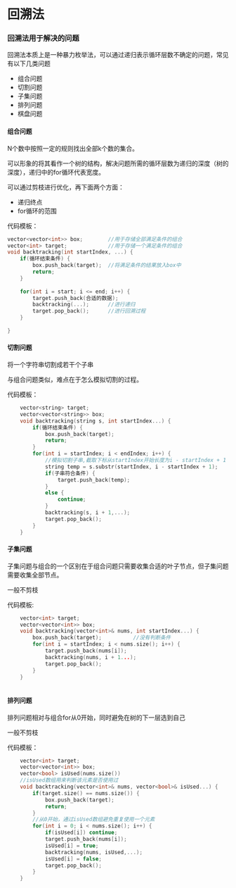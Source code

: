 # 回溯法

### 回溯法用于解决的问题

回溯法本质上是一种暴力枚举法，可以通过递归表示循环层数不确定的问题，常见有以下几类问题

- 组合问题
- 切割问题
- 子集问题
- 排列问题
- 棋盘问题

#### 组合问题

N个数中按照一定的规则找出全部k个数的集合。

可以形象的将其看作一个树的结构，解决问题所需的循环层数为递归的深度（树的深度），递归中的for循环代表宽度。

可以通过剪枝进行优化，再下面两个方面：

- 递归终点
- for循环的范围

代码模板：

```c++
vector<vector<int>> box;		//用于存储全部满足条件的组合
vector<int> target;				//用于存储一个满足条件的组合
void backtracking(int startIndex, ...) {
    if(循环结束条件) {
        box.push_back(target);	//将满足条件的结果放入box中
        return;
    }
    
    for(int i = start; i <= end; i++) {
        target.push_back(合适的数据);
        backtracking(...);		//进行递归
        target.pop_back();		//进行回溯过程
    }
    
}
```

#### 切割问题

将一个字符串切割成若干个子串

与组合问题类似，难点在于怎么模拟切割的过程。

代码模板：

```c++
	vector<string> target;
    vector<vector<string>> box;
    void backtracking(string s, int startIndex...) {
        if(循环结束条件) {
            box.push_back(target);
            return;
        }
        for(int i = startIndex; i < endIndex; i++) {
            //模拟切割子串,截取下标从startIndex开始长度为i - startIndex + 1
            string temp = s.substr(startIndex, i - startIndex + 1);
            if(子串符合条件) {
                target.push_back(temp);
            }
            else {
                continue;
            }
            backtracking(s, i + 1,...);
            target.pop_back();
        }
    }
```

#### 子集问题

子集问题与组合的一个区别在于组合问题只需要收集合适的叶子节点，但子集问题需要收集全部节点。

一般不剪枝

代码模板:

```c++
	vector<int> target;
    vector<vector<int>> box;
    void backtracking(vector<int>& nums, int startIndex...) {
        box.push_back(target);			//没有判断条件
        for(int i = startIndex; i < nums.size(); i++) {
            target.push_back(nums[i]);
            backtracking(nums, i + 1...);
            target.pop_back();
        }
    }
    
```

#### 排列问题

排列问题相对与组合for从0开始，同时避免在树的下一层选到自己

一般不剪枝

代码模板：

```c++
	vector<int> target;
    vector<vector<int>> box;
	vector<bool> isUsed(nums.size())
	//isUsed数组用来判断该元素是否使用过
    void backtracking(vector<int>& nums, vector<bool>& isUsed...) {
        if(target.size() == nums.size()) {
            box.push_back(target);
            return;
        }
        //从0开始，通过isUsed数组避免重复使用一个元素
        for(int i = 0; i < nums.size(); i++) {
            if(isUsed[i]) continue;
            target.push_back(nums[i]);
            isUsed[i] = true;
            backtracking(nums, isUsed,...);
            isUsed[i] = false;
            target.pop_back();
        }
    }
  
```



